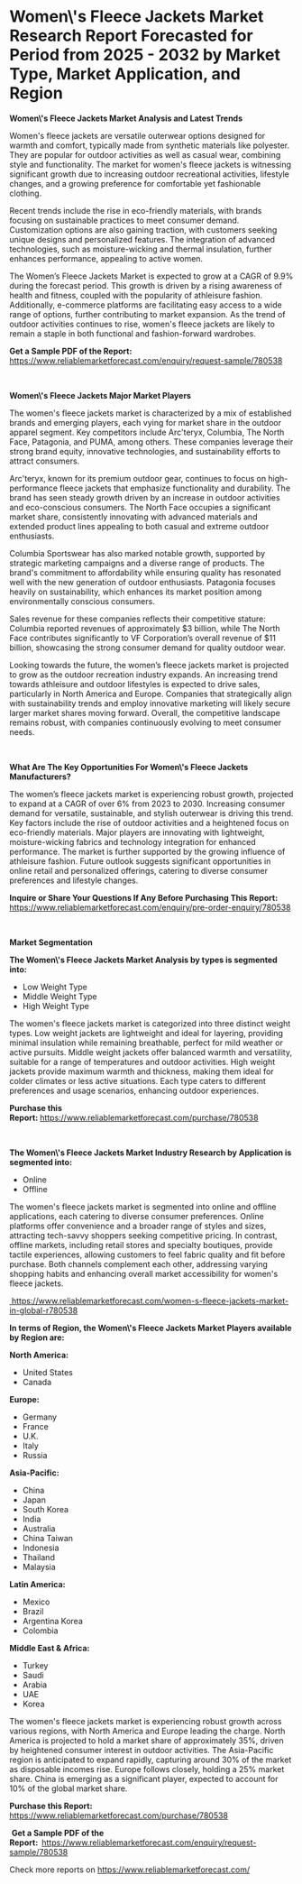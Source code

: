 <p><h1>Women\'s Fleece Jackets Market Research Report Forecasted for Period from 2025 -  2032 by Market Type, Market Application, and Region</h1></p><p><strong>Women\'s Fleece Jackets Market Analysis and Latest Trends</strong></p>
<p><p>Women's fleece jackets are versatile outerwear options designed for warmth and comfort, typically made from synthetic materials like polyester. They are popular for outdoor activities as well as casual wear, combining style and functionality. The market for women's fleece jackets is witnessing significant growth due to increasing outdoor recreational activities, lifestyle changes, and a growing preference for comfortable yet fashionable clothing.</p><p>Recent trends include the rise in eco-friendly materials, with brands focusing on sustainable practices to meet consumer demand. Customization options are also gaining traction, with customers seeking unique designs and personalized features. The integration of advanced technologies, such as moisture-wicking and thermal insulation, further enhances performance, appealing to active women.</p><p>The Women’s Fleece Jackets Market is expected to grow at a CAGR of 9.9% during the forecast period. This growth is driven by a rising awareness of health and fitness, coupled with the popularity of athleisure fashion. Additionally, e-commerce platforms are facilitating easy access to a wide range of options, further contributing to market expansion. As the trend of outdoor activities continues to rise, women's fleece jackets are likely to remain a staple in both functional and fashion-forward wardrobes.</p></p>
<p><strong>Get a Sample PDF of the Report:&nbsp;</strong> <a href="https://www.reliablemarketforecast.com/enquiry/request-sample/780538?utm_campaign=3203&utm_medium=2&utm_source=Github&utm_content=ia&utm_term=26032025&utm_id=womens-fleece-jackets">https://www.reliablemarketforecast.com/enquiry/request-sample/780538</a></p>
<p>&nbsp;</p>
<p><strong>Women\'s Fleece Jackets Major Market Players</strong></p>
<p><p>The women's fleece jackets market is characterized by a mix of established brands and emerging players, each vying for market share in the outdoor apparel segment. Key competitors include Arc'teryx, Columbia, The North Face, Patagonia, and PUMA, among others. These companies leverage their strong brand equity, innovative technologies, and sustainability efforts to attract consumers.</p><p>Arc'teryx, known for its premium outdoor gear, continues to focus on high-performance fleece jackets that emphasize functionality and durability. The brand has seen steady growth driven by an increase in outdoor activities and eco-conscious consumers. The North Face occupies a significant market share, consistently innovating with advanced materials and extended product lines appealing to both casual and extreme outdoor enthusiasts.</p><p>Columbia Sportswear has also marked notable growth, supported by strategic marketing campaigns and a diverse range of products. The brand's commitment to affordability while ensuring quality has resonated well with the new generation of outdoor enthusiasts. Patagonia focuses heavily on sustainability, which enhances its market position among environmentally conscious consumers.</p><p>Sales revenue for these companies reflects their competitive stature: Columbia reported revenues of approximately $3 billion, while The North Face contributes significantly to VF Corporation’s overall revenue of $11 billion, showcasing the strong consumer demand for quality outdoor wear.</p><p>Looking towards the future, the women’s fleece jackets market is projected to grow as the outdoor recreation industry expands. An increasing trend towards athleisure and outdoor lifestyles is expected to drive sales, particularly in North America and Europe. Companies that strategically align with sustainability trends and employ innovative marketing will likely secure larger market shares moving forward. Overall, the competitive landscape remains robust, with companies continuously evolving to meet consumer needs.</p></p>
<p>&nbsp;</p>
<p><strong>What Are The Key Opportunities For Women\'s Fleece Jackets Manufacturers?</strong></p>
<p><p>The women’s fleece jackets market is experiencing robust growth, projected to expand at a CAGR of over 6% from 2023 to 2030. Increasing consumer demand for versatile, sustainable, and stylish outerwear is driving this trend. Key factors include the rise of outdoor activities and a heightened focus on eco-friendly materials. Major players are innovating with lightweight, moisture-wicking fabrics and technology integration for enhanced performance. The market is further supported by the growing influence of athleisure fashion. Future outlook suggests significant opportunities in online retail and personalized offerings, catering to diverse consumer preferences and lifestyle changes.</p></p>
<p><strong>Inquire or Share Your Questions If Any Before Purchasing This Report:</strong> <a href="https://www.reliablemarketforecast.com/enquiry/pre-order-enquiry/780538?utm_campaign=3203&utm_medium=2&utm_source=Github&utm_content=ia&utm_term=26032025&utm_id=womens-fleece-jackets">https://www.reliablemarketforecast.com/enquiry/pre-order-enquiry/780538</a></p>
<p>&nbsp;</p>
<p><strong>Market Segmentation</strong></p>
<p><strong>The Women\'s Fleece Jackets Market Analysis by types is segmented into:</strong></p>
<p><ul><li>Low Weight Type</li><li>Middle Weight Type</li><li>High Weight Type</li></ul></p>
<p><p>The women's fleece jackets market is categorized into three distinct weight types. Low weight jackets are lightweight and ideal for layering, providing minimal insulation while remaining breathable, perfect for mild weather or active pursuits. Middle weight jackets offer balanced warmth and versatility, suitable for a range of temperatures and outdoor activities. High weight jackets provide maximum warmth and thickness, making them ideal for colder climates or less active situations. Each type caters to different preferences and usage scenarios, enhancing outdoor experiences.</p></p>
<p><strong>Purchase this Report:&nbsp;</strong><a href="https://www.reliablemarketforecast.com/purchase/780538?utm_campaign=3203&utm_medium=2&utm_source=Github&utm_content=ia&utm_term=26032025&utm_id=womens-fleece-jackets">https://www.reliablemarketforecast.com/purchase/780538</a></p>
<p>&nbsp;</p>
<p><strong>The Women\'s Fleece Jackets Market Industry Research by Application is segmented into:</strong></p>
<p><ul><li>Online</li><li>Offline</li></ul></p>
<p><p>The women's fleece jackets market is segmented into online and offline applications, each catering to diverse consumer preferences. Online platforms offer convenience and a broader range of styles and sizes, attracting tech-savvy shoppers seeking competitive pricing. In contrast, offline markets, including retail stores and specialty boutiques, provide tactile experiences, allowing customers to feel fabric quality and fit before purchase. Both channels complement each other, addressing varying shopping habits and enhancing overall market accessibility for women's fleece jackets.</p></p>
<p><a href="https://www.reliablemarketforecast.com/women-s-fleece-jackets-market-in-global-r780538?utm_campaign=3203&utm_medium=2&utm_source=Github&utm_content=ia&utm_term=26032025&utm_id=womens-fleece-jackets">&nbsp;https://www.reliablemarketforecast.com/women-s-fleece-jackets-market-in-global-r780538</a></p>
<p><strong>In terms of Region, the Women\'s Fleece Jackets Market Players available by Region are:</strong></p>
<p>
    <p> <strong> North America: </strong>
        <ul>
            <li>United States</li>
            <li>Canada</li>
        </ul>
        </p> 
    <p> <strong> Europe: </strong>
        <ul>
            <li>Germany</li>
            <li>France</li>
            <li>U.K.</li>
            <li>Italy</li>
            <li>Russia</li>
        </ul>
        </p> 
    <p> <strong> Asia-Pacific: </strong>
        <ul>
            <li>China</li>
            <li>Japan</li>
            <li>South Korea</li>
            <li>India</li>
            <li>Australia</li>
            <li>China Taiwan</li>
            <li>Indonesia</li>
            <li>Thailand</li>
            <li>Malaysia</li>
        </ul>
        </p> 
    <p> <strong> Latin America: </strong>
        <ul>
            <li>Mexico</li>
            <li>Brazil</li>
            <li>Argentina Korea</li>
            <li>Colombia</li>
        </ul>
        </p> 
    <p> <strong> Middle East & Africa: </strong>
        <ul>
            <li>Turkey</li>
            <li>Saudi</li>
            <li>Arabia</li>
            <li>UAE</li>
            <li>Korea</li>
        </ul>
    </p>
    </p>
<p><p>The women's fleece jackets market is experiencing robust growth across various regions, with North America and Europe leading the charge. North America is projected to hold a market share of approximately 35%, driven by heightened consumer interest in outdoor activities. The Asia-Pacific region is anticipated to expand rapidly, capturing around 30% of the market as disposable incomes rise. Europe follows closely, holding a 25% market share. China is emerging as a significant player, expected to account for 10% of the global market share.</p></p>
<p><strong>Purchase this Report: </strong><a href="https://www.reliablemarketforecast.com/purchase/780538?utm_campaign=3203&utm_medium=2&utm_source=Github&utm_content=ia&utm_term=26032025&utm_id=womens-fleece-jackets">https://www.reliablemarketforecast.com/purchase/780538</a></p>
<p>&nbsp;<strong>Get a Sample PDF of the Report:&nbsp;&nbsp;</strong><a href="https://www.reliablemarketforecast.com/enquiry/request-sample/780538?utm_campaign=3203&utm_medium=2&utm_source=Github&utm_content=ia&utm_term=26032025&utm_id=womens-fleece-jackets">https://www.reliablemarketforecast.com/enquiry/request-sample/780538</a></p>
<p><strong></strong></p>
<p>Check more reports on <a href="https://www.reliablemarketforecast.com/?utm_campaign=3203&utm_medium=2&utm_source=Github&utm_content=ia&utm_term=26032025&utm_id=womens-fleece-jackets">https://www.reliablemarketforecast.com/</a></p>